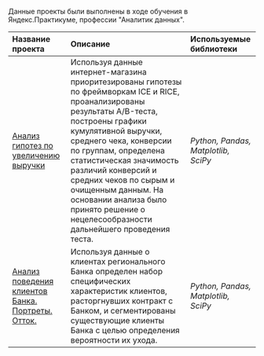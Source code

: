 Данные проекты были выполнены в ходе обучения в Яндекс.Практикуме, профессии "Аналитик данных".

| Название проекта | Описание | Используемые библиотеки | 
| :---------------------- | :---------------------- | :---------------------- |
| [Анализ гипотез по увеличению выручки](https://github.com/bin61-git/pf/tree/master/Analysis%20of%20hypotheses%20to%20increase%20revenue) | Используя данные интернет-магазина приоритезированы гипотезы по фреймворкам ICE и RICE, проанализированы результаты A/B-теста, построены графики кумулятивной выручки, среднего чека, конверсии по группам, определена статистическая значимость различий конверсий и средних чеков по сырым и очищенным данным. На основании анализа было принято решение о нецелесообразности дальнейшего проведения теста.| *Python, Pandas, Matplotlib, SciPy* |  
| [Анализ поведения клиентов Банка. Портреты. Отток.](https://github.com/bin61-git/pf/tree/master/Analysis%20of%20the%20behavior%20of%20Bank%20customers.%20Portraits.%20Outflow) | Используя данные о клиентах регионального Банка определен набор специфических характеристик клиентов, расторгнувших контракт с Банком, и сегментированы существующие клиенты Банка с целью определения вероятности их ухода.| *Python, Pandas, Matplotlib, SciPy* |  
